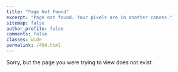 ```yaml
---
title: "Page Not Found"
excerpt: "Page not found. Your pixels are in another canvas."
sitemap: false
author_profile: false
comments: false
classes: wide
permalink: /404.html
---
```


Sorry, but the page you were trying to view does not exist.
